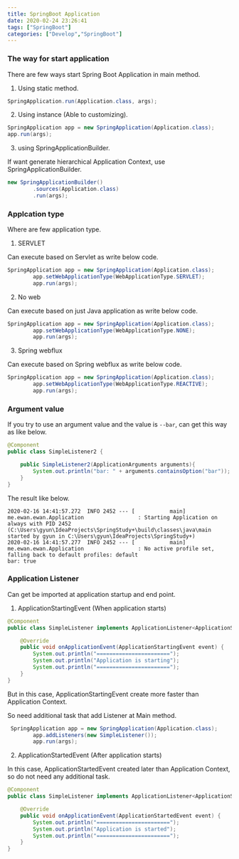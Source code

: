 ```yaml
---
title: SpringBoot Application
date: 2020-02-24 23:26:41
tags: ["SpringBoot"]
categories: ["Develop","SpringBoot"]
---
```


### The way for start application

<!-- more -->

There are few ways start Spring Boot Application in main method.

1. Using static method.

~~~java
SpringApplication.run(Application.class, args);
~~~

2. Using instance (Able to customizing).

~~~java
SpringApplication app = new SpringApplication(Application.class);
app.run(args);
~~~

3. using SpringApplicationBuilder.

If want generate hierarchical Application Context, use SpringApplicationBuilder.
~~~java
new SpringApplicationBuilder()
        .sources(Application.class)
        .run(args);
~~~

### Applcation type
Where are few application type.

1. SERVLET

Can execute based on Servlet as write below code.

~~~java
SpringApplication app = new SpringApplication(Application.class);
        app.setWebApplicationType(WebApplicationType.SERVLET);
        app.run(args);
~~~

2. No web

Can execute based on just Java application as write below code.

~~~java
SpringApplication app = new SpringApplication(Application.class);
        app.setWebApplicationType(WebApplicationType.NONE);
        app.run(args);
~~~

3. Spring webflux

Can execute based on Spring webflux as write below code.

~~~java
SpringApplication app = new SpringApplication(Application.class);
        app.setWebApplicationType(WebApplicationType.REACTIVE);
        app.run(args);
~~~

### Argument value

If you try to use an argument value and the value is `--bar`, can get this way as like below.

~~~java
@Component
public class SimpleListener2 {

    public SimpleListener2(ApplicationArguments arguments){
        System.out.println("bar: " + arguments.containsOption("bar"));
    }
}
~~~

The result like below.

~~~
2020-02-16 14:41:57.272  INFO 2452 --- [           main] me.ewan.ewan.Application                 : Starting Application on always with PID 2452 (C:\Users\gyun\IdeaProjects\SpringStudy+\build\classes\java\main started by gyun in C:\Users\gyun\IdeaProjects\SpringStudy+)
2020-02-16 14:41:57.277  INFO 2452 --- [           main] me.ewan.ewan.Application                 : No active profile set, falling back to default profiles: default
bar: true
~~~

### Application Listener

Can get be imported at application startup and end point.

1. ApplicationStartingEvent (When application starts)

~~~java
@Component
public class SimpleListener implements ApplicationListener<ApplicationStartingEvent> {

    @Override
    public void onApplicationEvent(ApplicationStartingEvent event) {
        System.out.println("=======================");
        System.out.println("Application is starting");
        System.out.println("=======================");
    }
}
~~~

But in this case, ApplicationStartingEvent create more faster than Application Context.

So need additional task that add Listener at Main method.

~~~java
 SpringApplication app = new SpringApplication(Application.class);
        app.addListeners(new SimpleListener());
        app.run(args);
~~~

2. ApplicationStartedEvent  (After application starts)

In this case, ApplicationStartedEvent created later than Application Context, so do not need any additional task.
~~~java
@Component
public class SimpleListener implements ApplicationListener<ApplicationStartedEvent> {

    @Override
    public void onApplicationEvent(ApplicationStartedEvent event) {
        System.out.println("=======================");
        System.out.println("Application is started");
        System.out.println("=======================");
    }
}
~~~
